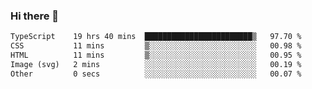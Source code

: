 ### Hi there 🌱
<!--START_SECTION:waka-->

```txt
TypeScript    19 hrs 40 mins  ████████████████████████▒   97.70 %
CSS           11 mins         ▒░░░░░░░░░░░░░░░░░░░░░░░░   00.98 %
HTML          11 mins         ▒░░░░░░░░░░░░░░░░░░░░░░░░   00.95 %
Image (svg)   2 mins          ░░░░░░░░░░░░░░░░░░░░░░░░░   00.19 %
Other         0 secs          ░░░░░░░░░░░░░░░░░░░░░░░░░   00.07 %
```

<!--END_SECTION:waka-->
<!--
**Dieg0raf/Dieg0raf** is a ✨ _special_ ✨ repository because its `README.md` (this file) appears on your GitHub profile.

Here are some ideas to get you started:

- 🔭 I’m currently working on ...
- 🌱 I’m currently learning ...
- 👯 I’m looking to collaborate on ...
- 🤔 I’m looking for help with ...
- 💬 Ask me about ...
- 📫 How to reach me: ...
- 😄 Pronouns: ...
- ⚡ Fun fact: ...
-->

